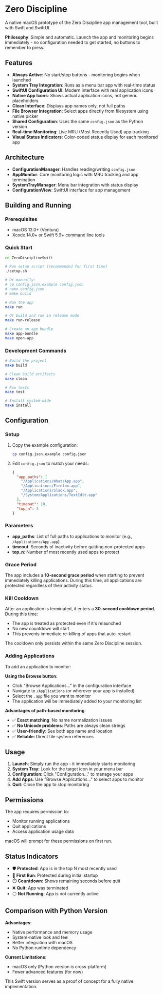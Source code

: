 # Zero Discipline

A native macOS prototype of the Zero Discipline app management tool, built with Swift and SwiftUI.

**Philosophy**: Simple and automatic. Launch the app and monitoring begins immediately - no configuration needed to get started, no buttons to remember to press.

## Features

- **Always Active**: No start/stop buttons - monitoring begins when launched
- **System Tray Integration**: Runs as a menu bar app with real-time status
- **SwiftUI Configuration UI**: Modern interface with real application icons
- **Native App Icons**: Shows actual application icons, not generic placeholders
- **Clean Interface**: Displays app names only, not full paths
- **File Browser Integration**: Select apps directly from filesystem using native picker
- **Shared Configuration**: Uses the same `config.json` as the Python version
- **Real-time Monitoring**: Live MRU (Most Recently Used) app tracking
- **Visual Status Indicators**: Color-coded status display for each monitored app

## Architecture

- **ConfigurationManager**: Handles reading/writing `config.json`
- **AppMonitor**: Core monitoring logic with MRU tracking and app termination
- **SystemTrayManager**: Menu bar integration with status display
- **ConfigurationView**: SwiftUI interface for app management

## Building and Running

### Prerequisites

- macOS 13.0+ (Ventura)
- Xcode 14.0+ or Swift 5.9+ command line tools

### Quick Start

```bash
cd ZeroDisciplineSwift

# Run setup script (recommended for first time)
./setup.sh

# Or manually:
# cp config.json.example config.json
# nano config.json
# make build

# Run the app
make run

# Or build and run in release mode
make run-release

# Create an app bundle
make app-bundle
make open-app
```

### Development Commands

```bash
# Build the project
make build

# Clean build artifacts  
make clean

# Run tests
make test

# Install system-wide
make install
```

## Configuration

### Setup

1. Copy the example configuration:
   ```bash
   cp config.json.example config.json
   ```

2. Edit `config.json` to match your needs:
   ```json
   {
     "app_paths": [
       "/Applications/WhatsApp.app",
       "/Applications/Firefox.app", 
       "/Applications/Slack.app",
       "/System/Applications/TextEdit.app"
     ],
     "timeout": 10,
     "top_n": 3
   }
   ```

### Parameters

- **app_paths**: List of full paths to applications to monitor (e.g., `/Applications/App.app`)
- **timeout**: Seconds of inactivity before quitting non-protected apps
- **top_n**: Number of most recently used apps to protect

### Grace Period

The app includes a **10-second grace period** when starting to prevent immediately killing applications. During this time, all applications are protected regardless of their activity status.

### Kill Cooldown

After an application is terminated, it enters a **30-second cooldown period**. During this time:
- The app is treated as protected even if it's relaunched
- No new countdown will start
- This prevents immediate re-killing of apps that auto-restart

The cooldown only persists within the same Zero Discipline session.

### Adding Applications

To add an application to monitor:

**Using the Browse button**:
- Click "Browse Applications..." in the configuration interface
- Navigate to `/Applications` (or wherever your app is installed)
- Select the `.app` file you want to monitor
- The application will be immediately added to your monitoring list

**Advantages of path-based monitoring**:
- ✅ **Exact matching**: No name normalization issues
- ✅ **No Unicode problems**: Paths are always clean strings
- ✅ **User-friendly**: See both app name and location
- ✅ **Reliable**: Direct file system references

## Usage

1. **Launch**: Simply run the app - it immediately starts monitoring
2. **System Tray**: Look for the target icon in your menu bar
3. **Configuration**: Click "Configuration..." to manage your apps
4. **Add Apps**: Use "Browse Applications..." to select apps to monitor
5. **Quit**: Close the app to stop monitoring

## Permissions

The app requires permission to:
- Monitor running applications
- Quit applications
- Access application usage data

macOS will prompt for these permissions on first run.

## Status Indicators

- 🛡️ **Protected**: App is in the top N most recently used
- 🔵 **First Run**: Protected during initial startup
- ⏱️ **Countdown**: Shows remaining seconds before quit
- ❌ **Quit**: App was terminated
- ⚪ **Not Running**: App is not currently active

## Comparison with Python Version

**Advantages:**
- Native performance and memory usage
- System-native look and feel
- Better integration with macOS
- No Python runtime dependency

**Current Limitations:**
- macOS only (Python version is cross-platform)
- Fewer advanced features (for now)

This Swift version serves as a proof of concept for a fully native implementation.